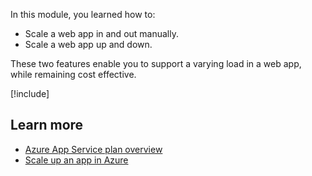 In this module, you learned how to:

- Scale a web app in and out manually.
- Scale a web app up and down.

These two features enable you to support a varying load in a web app, while remaining cost effective.

[!include[](../../../includes/azure-sandbox-cleanup.md)]

## Learn more

- [Azure App Service plan overview](https://docs.microsoft.com/azure/app-service/overview-hosting-plans)
- [Scale up an app in Azure](https://docs.microsoft.com/azure/app-service/web-sites-scale)